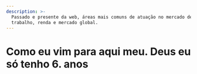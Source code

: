 ```yaml
---
description: >-
  Passado e presente da web, áreas mais comuns de atuação no mercado de
  trabalho, renda e mercado global.
---
```


# Como eu vim para  aqui meu. Deus eu só tenho 6. anos

